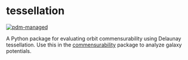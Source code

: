 # tessellation

[![pdm-managed](https://img.shields.io/badge/pdm-managed-blueviolet)](https://pdm.fming.dev)

A Python package for evaluating orbit commensurability using Delaunay tessellation. Use this in the [commensurability](https://github.com/ilikecubesnstuff/commensurability) package to analyze galaxy potentials.
